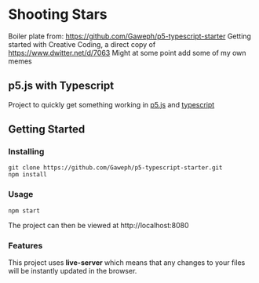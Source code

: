 # Shooting Stars
Boiler plate from: https://github.com/Gaweph/p5-typescript-starter
Getting started with Creative Coding, a direct copy of https://www.dwitter.net/d/7063
Might at some point add some of my own memes
## p5.js with Typescript
Project to quickly get something working in [p5.js](https://p5js.org/) and [typescript](https://www.typescriptlang.org/)

## Getting Started

### Installing

```
git clone https://github.com/Gaweph/p5-typescript-starter.git
npm install
```

### Usage

```
npm start
```

The project can then be viewed at http://localhost:8080

### Features

This project uses **live-server** which means that any changes to your files will be instantly updated in the browser.